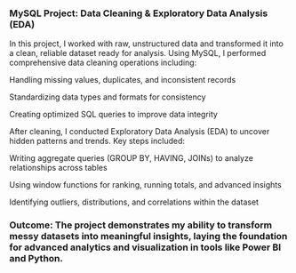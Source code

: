 ### MySQL Project: Data Cleaning & Exploratory Data Analysis (EDA)
In this project, I worked with raw, unstructured data and transformed it into a clean, reliable dataset ready for analysis. Using MySQL, I performed comprehensive data cleaning operations including:

Handling missing values, duplicates, and inconsistent records

Standardizing data types and formats for consistency

Creating optimized SQL queries to improve data integrity

After cleaning, I conducted Exploratory Data Analysis (EDA) to uncover hidden patterns and trends. Key steps included:

Writing aggregate queries (GROUP BY, HAVING, JOINs) to analyze relationships across tables

Using window functions for ranking, running totals, and advanced insights

Identifying outliers, distributions, and correlations within the dataset

### Outcome: The project demonstrates my ability to transform messy datasets into meaningful insights, laying the foundation for advanced analytics and visualization in tools like Power BI and Python.
